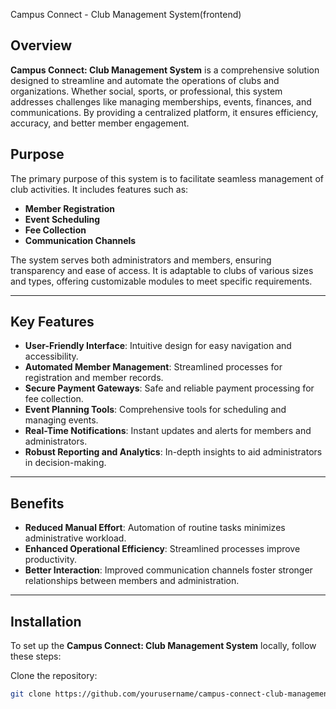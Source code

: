  Campus Connect - Club Management System(frontend)

## Overview
**Campus Connect: Club Management System** is a comprehensive solution designed to streamline and automate the operations of clubs and organizations. Whether social, sports, or professional, this system addresses challenges like managing memberships, events, finances, and communications. By providing a centralized platform, it ensures efficiency, accuracy, and better member engagement.

## Purpose
The primary purpose of this system is to facilitate seamless management of club activities. It includes features such as:

- **Member Registration**
- **Event Scheduling**
- **Fee Collection**
- **Communication Channels**

The system serves both administrators and members, ensuring transparency and ease of access. It is adaptable to clubs of various sizes and types, offering customizable modules to meet specific requirements.

---

## Key Features

- **User-Friendly Interface**: Intuitive design for easy navigation and accessibility.
- **Automated Member Management**: Streamlined processes for registration and member records.
- **Secure Payment Gateways**: Safe and reliable payment processing for fee collection.
- **Event Planning Tools**: Comprehensive tools for scheduling and managing events.
- **Real-Time Notifications**: Instant updates and alerts for members and administrators.
- **Robust Reporting and Analytics**: In-depth insights to aid administrators in decision-making.

---

## Benefits

- **Reduced Manual Effort**: Automation of routine tasks minimizes administrative workload.
- **Enhanced Operational Efficiency**: Streamlined processes improve productivity.
- **Better Interaction**: Improved communication channels foster stronger relationships between members and administration.

---

## Installation

To set up the **Campus Connect: Club Management System** locally, follow these steps:

 Clone the repository:
   ```bash
   git clone https://github.com/yourusername/campus-connect-club-management-system.git
